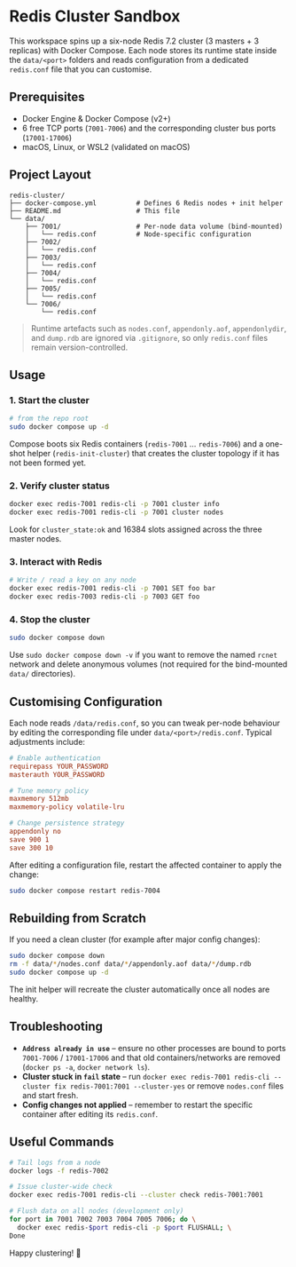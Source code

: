 # Redis Cluster Sandbox

This workspace spins up a six-node Redis 7.2 cluster (3 masters + 3 replicas) with Docker Compose. Each node stores its runtime state inside the `data/<port>` folders and reads configuration from a dedicated `redis.conf` file that you can customise.

## Prerequisites

- Docker Engine & Docker Compose (v2+)
- 6 free TCP ports (`7001-7006`) and the corresponding cluster bus ports (`17001-17006`)
- macOS, Linux, or WSL2 (validated on macOS)

## Project Layout

```
redis-cluster/
├── docker-compose.yml          # Defines 6 Redis nodes + init helper
├── README.md                   # This file
└── data/
    ├── 7001/                   # Per-node data volume (bind-mounted)
    │   └── redis.conf          # Node-specific configuration
    ├── 7002/
    │   └── redis.conf
    ├── 7003/
    │   └── redis.conf
    ├── 7004/
    │   └── redis.conf
    ├── 7005/
    │   └── redis.conf
    └── 7006/
        └── redis.conf
```

> Runtime artefacts such as `nodes.conf`, `appendonly.aof`, `appendonlydir`, and `dump.rdb` are ignored via `.gitignore`, so only `redis.conf` files remain version-controlled.

## Usage

### 1. Start the cluster

```bash
# from the repo root
sudo docker compose up -d
```

Compose boots six Redis containers (`redis-7001` … `redis-7006`) and a one-shot helper (`redis-init-cluster`) that creates the cluster topology if it has not been formed yet.

### 2. Verify cluster status

```bash
docker exec redis-7001 redis-cli -p 7001 cluster info
docker exec redis-7001 redis-cli -p 7001 cluster nodes
```

Look for `cluster_state:ok` and 16384 slots assigned across the three master nodes.

### 3. Interact with Redis

```bash
# Write / read a key on any node
docker exec redis-7001 redis-cli -p 7001 SET foo bar
docker exec redis-7003 redis-cli -p 7003 GET foo
```

### 4. Stop the cluster

```bash
sudo docker compose down
```

Use `sudo docker compose down -v` if you want to remove the named `rcnet` network and delete anonymous volumes (not required for the bind-mounted `data/` directories).

## Customising Configuration

Each node reads `/data/redis.conf`, so you can tweak per-node behaviour by editing the corresponding file under `data/<port>/redis.conf`. Typical adjustments include:

```conf
# Enable authentication
requirepass YOUR_PASSWORD
masterauth YOUR_PASSWORD

# Tune memory policy
maxmemory 512mb
maxmemory-policy volatile-lru

# Change persistence strategy
appendonly no
save 900 1
save 300 10
```

After editing a configuration file, restart the affected container to apply the change:

```bash
sudo docker compose restart redis-7004
```

## Rebuilding from Scratch

If you need a clean cluster (for example after major config changes):

```bash
sudo docker compose down
rm -f data/*/nodes.conf data/*/appendonly.aof data/*/dump.rdb
sudo docker compose up -d
```

The init helper will recreate the cluster automatically once all nodes are healthy.

## Troubleshooting

- **`Address already in use`** – ensure no other processes are bound to ports `7001-7006` / `17001-17006` and that old containers/networks are removed (`docker ps -a`, `docker network ls`).
- **Cluster stuck in `fail` state** – run `docker exec redis-7001 redis-cli --cluster fix redis-7001:7001 --cluster-yes` or remove `nodes.conf` files and start fresh.
- **Config changes not applied** – remember to restart the specific container after editing its `redis.conf`.

## Useful Commands

```bash
# Tail logs from a node
docker logs -f redis-7002

# Issue cluster-wide check
docker exec redis-7001 redis-cli --cluster check redis-7001:7001

# Flush data on all nodes (development only)
for port in 7001 7002 7003 7004 7005 7006; do \
  docker exec redis-$port redis-cli -p $port FLUSHALL; \
Done
```

Happy clustering! 🚀

